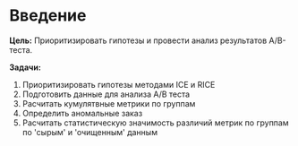 # Введение

**Цель:** Приоритизировать гипотезы и провести анализ результатов A/B-теста. 

**Задачи:** 
1. Приоритизировать гипотезы методами ICE и RICE
2. Подготовить данные для анализа A/B теста
3. Расчитать кумулятвные метрики по группам
4. Определить аномальные заказ
5. Расчитать статистическую значимость различий метрик по группам по 'сырым' и 'очищенным' данным

